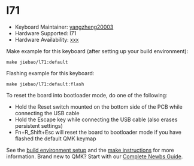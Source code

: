 # l71

* Keyboard Maintainer: [yangzheng20003](https://github.com/yangzheng20003)
* Hardware Supported: l71
* Hardware Availability: [xxx](http://www.xxx.com)

Make example for this keyboard (after setting up your build environment):

    make jiebao/l71:default
        
Flashing example for this keyboard:

    make jiebao/l71:default:flash

To reset the board into bootloader mode, do one of the following:

* Hold the Reset switch mounted on the bottom side of the PCB while connecting the USB cable
* Hold the Escape key while connecting the USB cable (also erases persistent settings)
* Fn+R_Shift+Esc will reset the board to bootloader mode if you have flashed the default QMK keymap

See the [build environment setup](https://docs.qmk.fm/#/getting_started_build_tools) and the [make instructions](https://docs.qmk.fm/#/getting_started_make_guide) for more information. Brand new to QMK? Start with our [Complete Newbs Guide](https://docs.qmk.fm/#/newbs).

